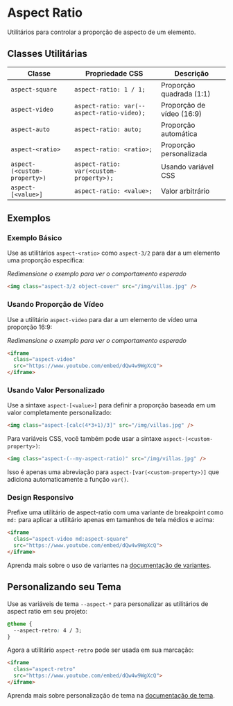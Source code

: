 # Aspect Ratio

Utilitários para controlar a proporção de aspecto de um elemento.

## Classes Utilitárias

| Classe | Propriedade CSS | Descrição |
|--------|----------------|-----------|
| `aspect-square` | `aspect-ratio: 1 / 1;` | Proporção quadrada (1:1) |
| `aspect-video` | `aspect-ratio: var(--aspect-ratio-video);` | Proporção de vídeo (16:9) |
| `aspect-auto` | `aspect-ratio: auto;` | Proporção automática |
| `aspect-<ratio>` | `aspect-ratio: <ratio>;` | Proporção personalizada |
| `aspect-(<custom-property>)` | `aspect-ratio: var(<custom-property>);` | Usando variável CSS |
| `aspect-[<value>]` | `aspect-ratio: <value>;` | Valor arbitrário |

## Exemplos

### Exemplo Básico

Use as utilitários `aspect-<ratio>` como `aspect-3/2` para dar a um elemento uma proporção específica:

*Redimensione o exemplo para ver o comportamento esperado*

```html
<img class="aspect-3/2 object-cover" src="/img/villas.jpg" />
```

### Usando Proporção de Vídeo

Use a utilitário `aspect-video` para dar a um elemento de vídeo uma proporção 16:9:

*Redimensione o exemplo para ver o comportamento esperado*

```html
<iframe 
  class="aspect-video" 
  src="https://www.youtube.com/embed/dQw4w9WgXcQ">
</iframe>
```

### Usando Valor Personalizado

Use a sintaxe `aspect-[<value>]` para definir a proporção baseada em um valor completamente personalizado:

```html
<img class="aspect-[calc(4*3+1)/3]" src="/img/villas.jpg" />
```

Para variáveis CSS, você também pode usar a sintaxe `aspect-(<custom-property>)`:

```html
<img class="aspect-(--my-aspect-ratio)" src="/img/villas.jpg" />
```

Isso é apenas uma abreviação para `aspect-[var(<custom-property>)]` que adiciona automaticamente a função `var()`.

### Design Responsivo

Prefixe uma utilitário de aspect-ratio com uma variante de breakpoint como `md:` para aplicar a utilitário apenas em tamanhos de tela médios e acima:

```html
<iframe 
  class="aspect-video md:aspect-square" 
  src="https://www.youtube.com/embed/dQw4w9WgXcQ">
</iframe>
```

Aprenda mais sobre o uso de variantes na [documentação de variantes](https://tailwindcss.com/docs/hover-focus-and-other-states).

## Personalizando seu Tema

Use as variáveis de tema `--aspect-*` para personalizar as utilitários de aspect ratio em seu projeto:

```css
@theme {
  --aspect-retro: 4 / 3;
}
```

Agora a utilitário `aspect-retro` pode ser usada em sua marcação:

```html
<iframe 
  class="aspect-retro" 
  src="https://www.youtube.com/embed/dQw4w9WgXcQ">
</iframe>
```

Aprenda mais sobre personalização de tema na [documentação de tema](https://tailwindcss.com/docs/theme).

